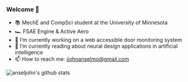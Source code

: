 ### Welcome 👋

- 📚 MechE and CompSci student at the University of Minnesota
- 🏎️ FSAE Engine & Active Aero
- 🔭 I’m currently working on a web accessible door monitoring system
- 🌱 I’m currently reading about neural design applications in artificial intelligence
- 📫 How to reach me: jjohnanselmo@gmail.com

![anseljohn's github stats](https://github-readme-stats.vercel.app/api?username=anseljohn&theme=vue-dark&show_icons=true&count_private=true&include_all_commits=true)
